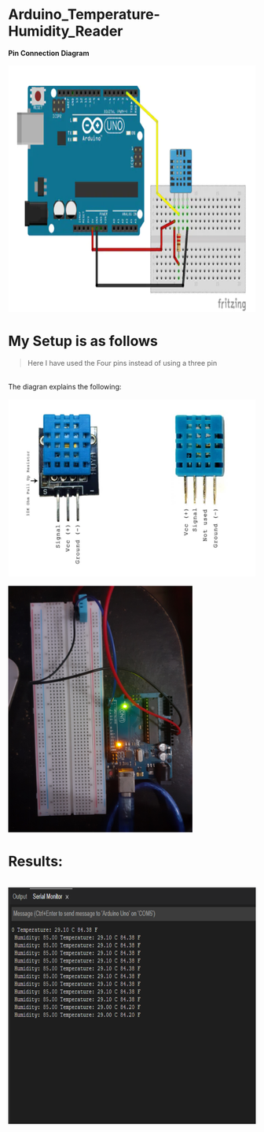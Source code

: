# Arduino_Temperature-Humidity_Reader


 **Pin Connection Diagram**
 <br>
<br>
<img height="500" src = https://github.com/arjunvtsuresh/Arduino_Temperature-Humidity_Reader/blob/main/img/pin_diagram.png>
<br>
  
  # My Setup is as follows
> Here I have used the Four pins instead of using a three pin

<br>
The diagran explains the following:
<br>

<br>
<img src = https://github.com/arjunvtsuresh/Arduino_Temperature-Humidity_Reader/blob/main/img/Dht.jpg.png>
<br>
<br>
<img height="500" src = https://github.com/arjunvtsuresh/Arduino_Temperature-Humidity_Reader/blob/main/img/20211005_172017.jpg>
<br>

# Results:
<br>
<img height="480" src = https://github.com/arjunvtsuresh/Arduino_Temperature-Humidity_Reader/blob/main/img/Screenshot%202021-10-05%20172213.png>
<br>
